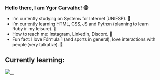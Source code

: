 ### Hello there, I am Ygor Carvalho! 😁

- I’m currently studying on Systems for Internet (UNIESP). 🎒
- I’m currently learning HTML, CSS, JS and Python (planning to learn Ruby in my leisure). 💭
- How to reach me: Instagram, LinkedIn, Discord. 📮
- Fun fact: I love Fórmula 1 (and sports in general), love interactions with people (very talkative). 🍞

## Currently learning: 
<div>
  <a href="https://github.com/farvillage">
  <img src="https://cdn.jsdelivr.net/gh/devicons/devicon/icons/html5/html5-original.svg" width "20" height "20"/>
  <img scr="https://cdn.jsdelivr.net/gh/devicons/devicon/icons/css3/css3-original.svg" width "20" height "20"/>
  <img scr="https://cdn.jsdelivr.net/gh/devicons/devicon/icons/javascript/javascript-original.svg" width "20" height "20"/>
  <img scr="https://cdn.jsdelivr.net/gh/devicons/devicon/icons/python/python-original.svg" width "20" height "20"/>
<div/> 
